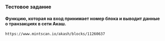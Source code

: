 ### Тестовое задание


#### Функцию, которая на вход принимает номер блока и выводит данные о транзакциях в сети Акаш.
```
https://www.mintscan.io/akash/blocks/11260637
```
